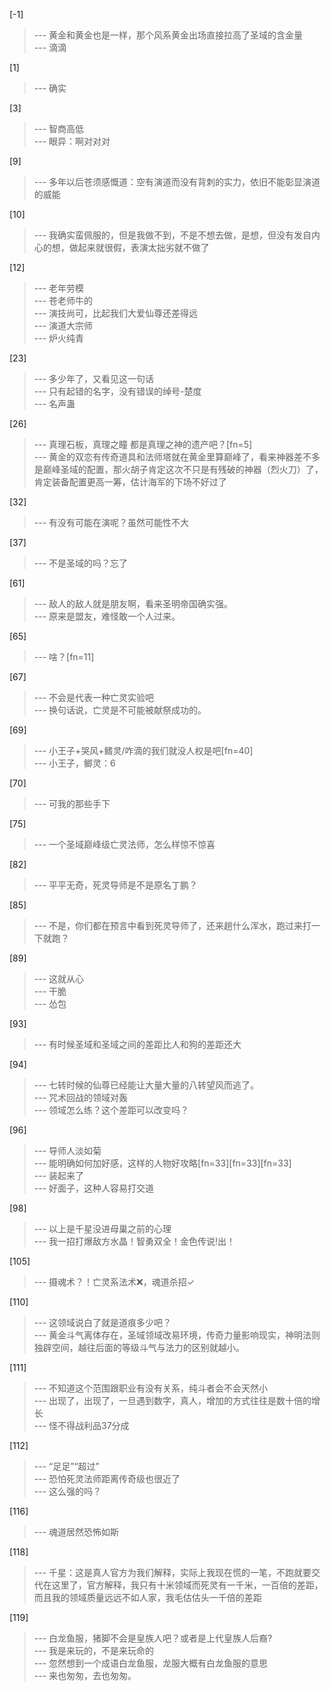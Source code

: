 
[-1] 
>--- 黄金和黄金也是一样，那个风系黄金出场直接拉高了圣域的含金量<br>
>--- 滴滴<br>

[1] 
>--- 确实<br>

[3] 
>--- 智商高低<br>
>--- 眼异：啊对对对<br>

[9] 
>--- 多年以后苍须感慨道：空有演道而没有背刺的实力，依旧不能彰显演道的威能<br>

[10] 
>--- 我确实蛮佩服的，但是我做不到，不是不想去做，是想，但没有发自内心的想，做起来就很假，表演太拙劣就不做了<br>

[12] 
>--- 老年劳模<br>
>--- 苍老师牛的<br>
>--- 演技尚可，比起我们大爱仙尊还差得远<br>
>--- 演道大宗师<br>
>--- 炉火纯青<br>

[23] 
>--- 多少年了，又看见这一句话<br>
>--- 只有起错的名字，没有错误的绰号-楚度<br>
>--- 名声蛊<br>

[26] 
>--- 真理石板，真理之瞳  都是真理之神的遗产吧？[fn=5]<br>
>--- 黄金的双恋有传奇道具和法师塔就在黄金里算巅峰了，看来神器差不多是巅峰圣域的配置，那火胡子肯定这次不只是有残破的神器（烈火刀）了，肯定装备配置更高一筹，估计海军的下场不好过了<br>

[32] 
>--- 有没有可能在演呢？虽然可能性不大<br>

[37] 
>--- 不是圣域的吗？忘了<br>

[61] 
>--- 敌人的敌人就是朋友啊，看来圣明帝国确实强。<br>
>--- 原来是盟友，难怪敢一个人过来。<br>

[65] 
>--- 啥？[fn=11]<br>

[67] 
>--- 不会是代表一种亡灵实验吧<br>
>--- 换句话说，亡灵是不可能被献祭成功的。<br>

[69] 
>--- 小王子+哭风+鳍灵/咋滴的我们就没人权是吧[fn=40]<br>
>--- 小王子，鲫灵：6<br>

[70] 
>--- 可我的那些手下<br>

[75] 
>--- 一个圣域巅峰级亡灵法师，怎么样惊不惊喜<br>

[82] 
>--- 平平无奇，死灵导师是不是原名丁鹏？<br>

[85] 
>--- 不是，你们都在预言中看到死灵导师了，还来趟什么浑水，跑过来打一下就跑？<br>

[89] 
>--- 这就从心<br>
>--- 干脆<br>
>--- 怂包<br>

[93] 
>--- 有时候圣域和圣域之间的差距比人和狗的差距还大<br>

[94] 
>--- 七转时候的仙尊已经能让大量大量的八转望风而逃了。<br>
>--- 咒术回战的领域对轰<br>
>--- 领域怎么练？这个差距可以改变吗？<br>

[96] 
>--- 导师人淡如菊<br>
>--- 能明确如何加好感，这样的人物好攻略[fn=33][fn=33][fn=33]<br>
>--- 装起来了<br>
>--- 好面子，这种人容易打交道<br>

[98] 
>--- 以上是千星没进母巢之前的心理<br>
>--- 我一招打爆敌方水晶！智勇双全！金色传说!出！<br>

[105] 
>--- 摄魂术？！亡灵系法术❌，魂道杀招✓<br>

[110] 
>--- 这领域说白了就是道痕多少吧？<br>
>--- 黄金斗气离体存在，圣域领域改易环境，传奇力量影响现实，神明法则独辟空间，越往后面的等级斗气与法力的区别就越小。<br>

[111] 
>--- 不知道这个范围跟职业有没有关系，纯斗者会不会天然小<br>
>--- 出现了，出现了，一旦遇到数字，真人，增加的方式往往是数十倍的增长<br>
>--- 怪不得战利品37分成<br>

[112] 
>--- “足足”“超过”<br>
>--- 恐怕死灵法师距离传奇级也很近了<br>
>--- 这么强的吗？<br>

[116] 
>--- 魂道居然恐怖如斯<br>

[118] 
>--- 千星：这是真人官方为我们解释，实际上我现在慌的一笔，不跑就要交代在这里了，官方解释，我只有十米领域而死灵有一千米，一百倍的差距，而且我的领域质量远远不如人家，我毛估估头一千倍的差距<br>

[119] 
>--- 白龙鱼服，猪脚不会是皇族人吧？或者是上代皇族人后裔?<br>
>--- 我是来玩的，不是来玩命的<br>
>--- 忽然想到一个成语白龙鱼服，龙服大概有白龙鱼服的意思<br>
>--- 来也匆匆，去也匆匆。<br>

